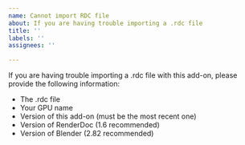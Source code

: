 ```yaml
---
name: Cannot import RDC file
about: If you are having trouble importing a .rdc file
title: ''
labels: ''
assignees: ''

---
```


If you are having trouble importing a .rdc file with this add-on, please provide the following information:

 - The .rdc file
 - Your GPU name
 - Version of this add-on (must be the most recent one)
 - Version of RenderDoc (1.6 recommended)
 - Version of Blender (2.82 recommended)

